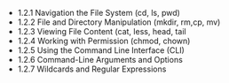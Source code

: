 

- 1.2.1 Navigation the File System (cd, ls, pwd)
- 1.2.2 File and Directory Manipulation (mkdir, rm,cp, mv)
- 1.2.3 Viewing File Content (cat, less, head, tail
- 1.2.4 Working with Permission (chmod, chown)
- 1.2.5 Using the Command Line Interface (CLI)
- 1.2.6 Command-Line Arguments and Options
- 1.2.7 Wildcards and Regular Expressions